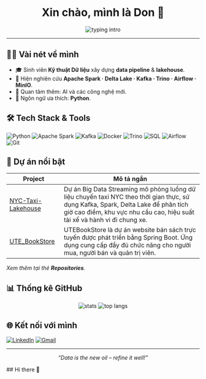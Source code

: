 <h1 align="center">Xin chào, mình là Don&nbsp;👋</h1>

<p align="center">
  <img src="https://readme-typing-svg.herokuapp.com?font=Fira+Code&size=28&pause=1000&center=true&vCenter=true&width=460&lines=Data+Engineering+Student;Big+Data+Enthusiast;Open+Source+Learner" alt="typing intro" />
</p>

---

## 🧑‍💻 Vài nét về mình
- 🎓 Sinh viên **Kỹ thuật Dữ liệu** xây dựng **data pipeline** & **lakehouse**.  
- 🔭 Hiện nghiên cứu **Apache Spark · Delta Lake · Kafka · Trino · Airflow · MinIO**.  
- 🌱 Quan tâm thêm: AI và các công nghệ mới.  
- 📝 Ngôn ngữ ưa thích: **Python**.

## 🛠️ Tech Stack & Tools
![Python](https://img.shields.io/badge/Python-3776AB?style=for-the-badge&logo=python&logoColor=white)
![Apache Spark](https://img.shields.io/badge/Apache%20Spark-E25A1C?style=for-the-badge&logo=apachespark&logoColor=white)
![Kafka](https://img.shields.io/badge/Apache%20Kafka-231F20?style=for-the-badge&logo=apachekafka&logoColor=white)
![Docker](https://img.shields.io/badge/Docker-2496ED?style=for-the-badge&logo=docker&logoColor=white)
![Trino](https://img.shields.io/badge/Trino-3178C6?style=for-the-badge&logo=trino&logoColor=white)
![SQL](https://img.shields.io/badge/SQL-4479A1?style=for-the-badge&logo=mysql&logoColor=white)
![Airflow](https://img.shields.io/badge/Apache%20Airflow-017CEE?style=for-the-badge&logo=apacheairflow&logoColor=white)
![Git](https://img.shields.io/badge/Git-F05032?style=for-the-badge&logo=git&logoColor=white)

## 📂 Dự án nổi bật
| Project | Mô tả ngắn |
|---------|-----------|
| [NYC-Taxi-Lakehouse](https://github.com/CongDon1207/NYC-Taxi-Lakehouse) | Dự án Big Data Streaming mô phỏng luồng dữ liệu chuyến taxi NYC theo thời gian thực, sử dụng Kafka, Spark, Delta Lake để phân tích giờ cao điểm, khu vực nhu cầu cao, hiệu suất tài xế và hành vi đi chung xe. |
| [UTE_BookStore](https://github.com/CongDon1207/UTE_BookStore) | UTEBookStore là dự án website bán sách trực tuyến được phát triển bằng Spring Boot. Ứng dụng cung cấp đầy đủ chức năng cho người mua, người bán và quản trị viên. |

_Xem thêm tại thẻ **Repositories**._

## 📊 Thống kê GitHub
<p align="center">
  <img src="https://github-readme-stats.vercel.app/api?username=CongDon1207&show_icons=true&hide_title=true" alt="stats" />
  <img src="https://github-readme-stats.vercel.app/api/top-langs/?username=CongDon1207&layout=compact&hide_title=true" alt="top langs" />
</p>

## 🌐 Kết nối với mình
[![LinkedIn](https://img.shields.io/badge/LinkedIn-0A66C2?style=for-the-badge&logo=linkedin&logoColor=white)](https://linkedin.com/in/your-profile)
[![Gmail](https://img.shields.io/badge/Gmail-D14836?style=for-the-badge&logo=gmail&logoColor=white)](mailto:your.email@example.com)

---

<p align="center"><em>“Data is the new oil – refine it well!”</em></p>
## Hi there 👋

<!--
**CongDon1207/CongDon1207** is a ✨ _special_ ✨ repository because its `README.md` (this file) appears on your GitHub profile.

Here are some ideas to get you started:

- 🔭 I’m currently working on ...
- 🌱 I’m currently learning ...
- 👯 I’m looking to collaborate on ...
- 🤔 I’m looking for help with ...
- 💬 Ask me about ...
- 📫 How to reach me: ...
- 😄 Pronouns: ...
- ⚡ Fun fact: ...
-->
